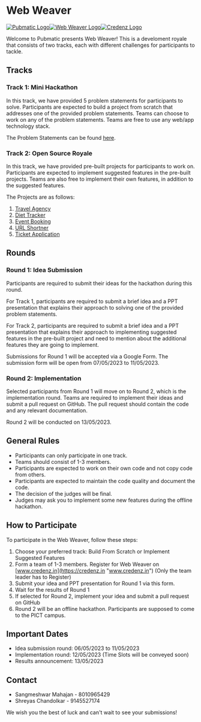 # Web Weaver

[![Pubmatic Logo](https://nth22.s3.ap-south-1.amazonaws.com/webweaver/pubmatic.svg)](https://www.pubmatic.com/)[![Web Weaver Logo](https://nth22.s3.ap-south-1.amazonaws.com/webweaver/webweaver.svg)](https://github.com/Credenz-Web-Weaver)[![Credenz Logo](https://nth22.s3.ap-south-1.amazonaws.com/webweaver/credenz.svg)](https://credenz.in/)

Welcome to Pubmatic presents Web Weaver! This is a develoment royale that consists of two tracks, each with different challenges for participants to tackle.

## Tracks

### Track 1: Mini Hackathon

In this track, we have provided 5 problem statements for participants to solve. Participants are expected to build a project from scratch that addresses one of the provided problem statements. Teams can choose to work on any of the problem statements. Teams are free to use any web/app technology stack.

The Problem Statements can be found [here](https://github.com/Credenz-Web-Weaver/pubmatic-problem-statements "here").

### Track 2: Open Source Royale

In this track, we have provided pre-built projects for participants to work on. Participants are expected to implement suggested features in the pre-built projects. Teams are also free to implement their own features, in addition to the suggested features.

The Projects are as follows:
1. [Travel Agency](https://github.com/Credenz-Web-Weaver/travel-agency "Travel Agency")
2. [Diet Tracker](https://github.com/Credenz-Web-Weaver/diet-tracker "Diet Tracker")
3. [Event Booking](https://github.com/Credenz-Web-Weaver/event-booking "Event Booking")
4. [URL Shortner](https://github.com/Credenz-Web-Weaver/url-shortner "URL Shortner")
5. [Ticket Application](https://github.com/Credenz-Web-Weaver/ticket-application "Ticket Application")

## Rounds

### Round 1: Idea Submission

Participants are required to submit their ideas for the hackathon during this round.

For Track 1, participants are required to submit a brief idea and a PPT presentation that explains their approach to solving one of the provided problem statements.

For Track 2, participants are required to submit a brief idea and a PPT presentation that explains their approach to implementing suggested features in the pre-built project and need to mention about the additional features they are going to implement.


Submissions for Round 1 will be accepted via a Google Form. The submission form will be open from 07/05/2023 to 11/05/2023.

### Round 2: Implementation

Selected participants from Round 1 will move on to Round 2, which is the implementation round. Teams are required to implement their ideas and submit a pull request on GitHub. The pull request should contain the code and any relevant documentation.

Round 2 will be conducted on 13/05/2023.

## General Rules

- Participants can only participate in one track.
- Teams should consist of 1-3 members.
- Participants are expected to work on their own code and not copy code from others.
- Participants are expected to maintain the code quality and document the code.
- The decision of the judges will be final.
- Judges may ask you to implement some new features during the offline hackathon.

## How to Participate

To participate in the Web Weaver, follow these steps:

1. Choose your preferred track: Build From Scratch or Implement Suggested Features
2. Form a team of 1-3 members. Register for Web Weaver on [www.credenz.in](https://credenz.in "www.credenz.in") (Only the team leader has to Register)
3. Submit your idea and PPT presentation for Round 1 via this form.
4. Wait for the results of Round 1
5. If selected for Round 2, implement your idea and submit a pull request on GitHub
6. Round 2 will be an offline hackathon. Participants are supposed to come to the PICT campus.

## Important Dates

- Idea submission round: 06/05/2023 to 11/05/2023
- Implementation round: 12/05/2023 (Time Slots will be conveyed soon)
- Results announcement: 13/05/2023

## Contact

- Sangmeshwar Mahajan - 8010965429
- Shreyas Chandolkar - 9145527174

We wish you the best of luck and can't wait to see your submissions!
